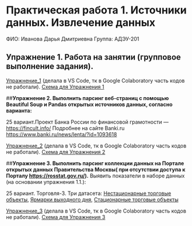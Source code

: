 
# Практическая работа 1. Источники данных. Извлечение данных

ФИО: Иванова Дарья Дмитриевна
Группа: АДЭУ-201

## **Упражнение 1. Работа на занятии (групповое выполнение задания).**

[Упражнение_1](PR1/Упражнение_1.ipynb) (делала в VS Code, тк в Google Colaboratory часть кодов не работали).
[Схема для Упражнения 1](PR1/Упражнение_1.drawio.png)

##**Упражнение 2. Выполнить парсинг веб-страниц с помощью Beautiful Soup и Pandas открытых источников данных, согласно варианта:**

25 вариант.Проект Банка России по финансовой грамотности — https://fincult.info/ Подробнее на сайте Banki.ru https://www.banki.ru/news/lenta/?id=1093618

[Упражнение_2](PR1/Упражнение_2.ipynb) (делала в VS Code, тк в Google Colaboratory часть кодов не работали).
[Схема для Упражнения 2](PR1/Упражнение_2.drawio.png)


##**Упражнение 3. Выполнить парсинг коллекции данных на Портале открытых данных Правительства Москвы( при отсутствии доступа к Порталу https://rosstat.gov.ru/).**
Выявить показатели в наборе данных (на основании упражнения 1.1.):

25 вариант. Торговля-3. Три датасета: [Нестационарные торговые объекты](https://data.mos.ru/opendata/620?pageSize=10&pageIndex=0), [Ярмарки выходного дня](https://data.mos.ru/opendata/620?isDynamic=false), [Стационарные торговые объекты](https://data.mos.ru/opendata/3304?isDynamic=false)

[Упражнение_3](PR1/Упражнение_3.ipynb) (делала в VS Code, тк в Google Colaboratory часть кодов не работали).
[Схема для Упражнения 3](PR1/Упражнение_3.drawio.png)
